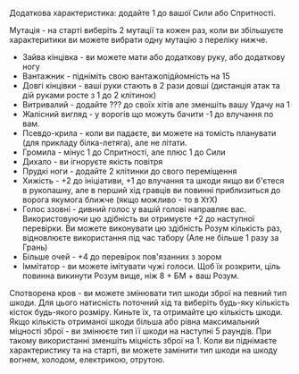 Додаткова характеристика: додайте 1 до вашої Сили або Спритності.

Мутація - на старті виберіть 2 мутації та кожен раз, коли ви збільшуєте характеритики ви можете вибрати одну мутацію з переліку нижче.
- Зайва кінцівка - ви можете мати або додаткову руку, або додаткову ногу
- Вантажник - підніміть свою вантажопідйомність на 15
- Довгі кінцівки - ваші руки стають в 2 рази довші (дистанція атак та дій руками росте з 1 до 2 клітинок)
- Витривалий - додайте ??? до своїх хітів але зменшіть вашу Удачу на 1
- Жалісний вигляд - у ворогів що можуть бачити -1 до влучання по вам.
- Псевдо-крила - коли ви падаєте, ви можете на томість планувати (для прикладу білка-летяга), але не літати.
- Громила - мінус 1 до Спритності, але плюс 1 до Сили
- Дихало - ви ігноруєте якість повітря
- Прудкі ноги - додайте 2 клітинки до свого переміщення
- Хижість - +2 до ініціативи, +1 до влучання та шкоди якщо ви б'єтеся в рукопашну, але в перший хід гравців ви повинні приблизиться до ворога якумога ближче (якщо можливо - то в ХтХ)
- Голос ззовні - дивний голос у вашій голові направляє вас. Використовуючи цю здібність ви отримуєте +2 до наступної перевірки. Ви можете виконувати цю здібність Розум кількість раз, відновлюєте використання під час табору (Але не більше 1 разу за Грань)
- Більше очей - +4 до перевірок пов'язанних з зором
- Іммітатор - ви можете імітувати чужі голоси. Щоб їх розкрити, ціль повинна викинути Розум вище, ніж 8 + БМ + ваш Розум.

Спотворена кров - ви можете змінювати тип шкоди зброї на певний тип шкоди. Для цього натисність поточний хід та виберіть будь-яку кількість кісток будь-якого розміру. Киньте їх, та отримайте цю кількість шкоди. Якщо кількість отриманої шкоди більша або рівна максимальний міцності зброї - ви змінюєте тип її шкоди на наступні 5 раундів. При такому використанні зменшіть міцність зброї на 1.
Коли ви піднімаєте характеристику та на старті, ви можете замінити тип шкоди на шкоду вогнем, холодом, електрикою, отрутою.

